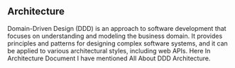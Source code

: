 ## Architecture 

Domain-Driven Design (DDD) is an approach to software development that focuses on understanding and modeling the business domain. It provides principles and patterns for designing complex software systems, and it can be applied to various architectural styles, including web APIs. Here In Architecture Document I have mentioned All About DDD Architecture.
